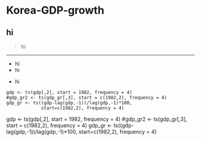 # Korea-GDP-growth
## hi
>hi
---
<!-- Bullet lis-->
* hi
* hi
- hi

<!--Code-->
```
gdp <- ts(gdp[,2], start = 1982, frequency = 4)
#gdp_gr2 <- ts(gdp_gr[,3], start = c(1982,2), frequency = 4)
gdp_gr <- ts((gdp-lag(gdp,-1))/lag(gdp,-1)*100,
             start=c(1982,2), frequency = 4)
```
gdp <- ts(gdp[,2], start = 1982, frequency = 4)
#gdp_gr2 <- ts(gdp_gr[,3], start = c(1982,2), frequency = 4)
gdp_gr <- ts((gdp-lag(gdp,-1))/lag(gdp,-1)*100,
             start=c(1982,2), frequency = 4)
